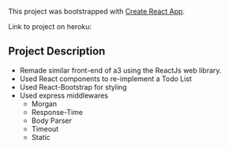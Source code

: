 This project was bootstrapped with [Create React App](https://github.com/facebook/create-react-app).

Link to project on heroku:

## Project Description

- Remade similar front-end of a3 using the ReactJs web library.
- Used React components to re-implement a Todo List
- Used React-Bootstrap for styling
- Used express middlewares
  - Morgan
  - Response-Time
  - Body Parser
  - Timeout
  - Static
